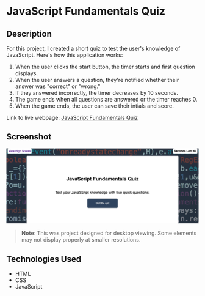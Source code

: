 # JavaScript Fundamentals Quiz

## Description

For this project, I created a short quiz to test the user's knowledge of JavaScript. Here's how this application works:
1. When the user clicks the start button, the timer starts and first question displays.
2. When the user answers a question, they're notified whether their answer was "correct" or "wrong."
3. If they answered incorrectly, the timer decreases by 10 seconds.
4. The game ends when all questions are answered or the timer reaches 0.
5. When the game ends, the user can save their intials and score.

Link to live webpage: [JavaScript Fundamentals Quiz](#)

## Screenshot
![Quiz Screenshot](./assets/images/js-fundamentals-quiz-screenshot.png)

> **Note**: This was project designed for desktop viewing. Some elements may not display properly at smaller resolutions.

## Technologies Used

- HTML
- CSS
- JavaScript